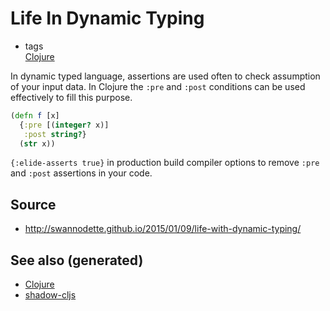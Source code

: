 # Life In Dynamic Typing

  - tags  
    [Clojure](./../decks/clojure.md)

In dynamic typed language, assertions are used often to check assumption
of your input data. In Clojure the `:pre` and `:post` conditions can be
used effectively to fill this purpose.

``` clojure
(defn f [x]
  {:pre [(integer? x)]
   :post string?}
  (str x))
```

`{:elide-asserts true}` in production build compiler options to remove
`:pre` and `:post` assertions in your code.

## Source

  - <http://swannodette.github.io/2015/01/09/life-with-dynamic-typing/>

## See also (generated)

  - [Clojure](./../decks/clojure.md)
  - [shadow-cljs](./20200430154647-shadow_cljs.md)
